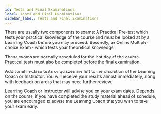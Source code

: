 ```yaml
---
id: Tests and Final Examinations
label: Tests and Final Examinations
sidebar_label: Tests and Final Examinations
---
```


There are usually two components to exams: A Practical Pre-test which tests your practical knowledge of the course and must be looked at by a Learning Coach before you may proceed. Secondly, an Online Multiple-choice Exam - which tests your theoretical knowledge.

These exams are normally scheduled for the last day of the course. Practical tests must also be completed before the final examination.

Additional in-class tests or quizzes are left to the discretion of the Learning Coach or Instructor. You will receive your results almost immediately, along with feedback on areas that may need further review.

Learning Coach or Instructor will advise you on your exam dates. Depends on the course, if you have completed the study material ahead of schedule, you are encouraged to advise the Learning Coach that you wish to take your exam early.